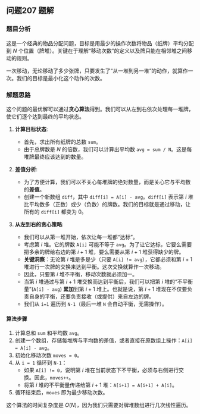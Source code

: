 ## 问题207 题解

### 题目分析

这是一个经典的物品分配问题，目标是用最少的操作次数将物品（纸牌）平均分配到 $N$ 个位置（牌堆）。关键在于理解“移动次数”的定义以及牌只能在相邻堆之间移动的规则。

一次移动，无论移动了多少张牌，只要发生了“从一堆到另一堆”的动作，就算作一次。我们的目标是最小化这个动作的次数。

### 解题思路

这个问题的最优解可以通过**贪心算法**得到。我们可以从左到右依次处理每一堆牌，使它们逐个达到最终的平均状态。

1.  **计算目标状态**:
    *   首先，求出所有纸牌的总数 `sum`。
    *   由于总牌数是 $N$ 的倍数，我们可以计算出平均数 `avg = sum / N`。这是每堆牌最终应该达到的数量。

2.  **差值分析**:
    *   为了方便计算，我们可以不关心每堆牌的绝对数量，而是关心它与平均数的**差值**。
    *   创建一个新数组 `diff`，其中 `diff[i] = A[i] - avg`。`diff[i]` 表示第 $i$ 堆比平均数多（正数）或少（负数）的牌数。我们的目标就是通过移动，让所有的 `diff[i]` 都变为 0。

3.  **从左到右的贪心策略**:
    *   我们可以从第一堆开始，依次让每一堆都“达标”。
    *   考虑第 $i$ 堆。它的牌数 `A[i]` 可能不等于 `avg`。为了让它达标，它要么需要把多余的牌给右边的第 $i+1$ 堆，要么需要从第 $i+1$ 堆获得缺少的牌。
    *   **关键洞察**：无论第 $i$ 堆是多是少（只要 `A[i] != avg`），它都必须和第 $i+1$ 堆进行一次牌的交换来达到平衡。这次交换就算作一次移动。
    *   因此，只要第 $i$ 堆不平衡，移动次数就必须加一。
    *   当第 $i$ 堆通过与第 $i+1$ 堆交换而达到平衡后，我们可以把第 $i$ 堆的“不平衡量”(`A[i] - avg`) **累加**到第 $i+1$ 堆上。也就是说，第 $i+1$ 堆现在不仅要负责自身的平衡，还要负责接收（或提供）来自左边的牌。
    *   我们从 `i=1` 遍历到 `N-1`（最后一堆 `N` 会自动平衡，无需操作）。

#### 算法步骤

1.  计算总和 `sum` 和平均数 `avg`。
2.  创建一个数组，存储每堆牌与平均数的差值，或者直接在原数组上操作：`A[i] = A[i] - avg`。
3.  初始化移动次数 `moves = 0`。
4.  从 `i = 1` 循环到 `N-1`：
    *   如果 `A[i] != 0`，说明第 $i$ 堆在当前状态下不平衡，必须与右侧进行交换。因此，`moves++`。
    *   将第 $i$ 堆的不平衡量传递给第 $i+1$ 堆：`A[i+1] = A[i+1] + A[i]`。
5.  循环结束后，`moves` 即为最少移动次数。

这个算法的时间复杂度是 $O(N)$，因为我们只需要对牌堆数组进行几次线性遍历。
